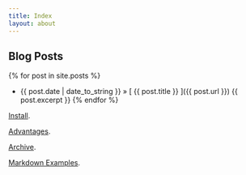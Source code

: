 ```yaml
---
title: Index
layout: about
---
```


## Blog Posts

{% for post in site.posts %}
  * {{ post.date | date_to_string }} &raquo; [ {{ post.title }} ]({{ post.url }})
    {{ post.excerpt }}
{% endfor %}

[Install](install.html).

[Advantages](advantages.html).

[Archive](archive.html).

[Markdown Examples](examples.html).




